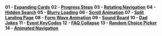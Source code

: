 **01 - [Expanding Cards](https://shidlikaty.github.io/SimpleProjects/01%20-%20Expanding%20cards/)**
**02 - [Progress Steps](https://shidlikaty.github.io/SimpleProjects/02%20-%20Progress%20Steps/)**
**03 - [Rotating Navigation](https://shidlikaty.github.io/SimpleProjects/03%20-%20Rotating%20Navigation/)**
**04 - [Hidden Search](https://shidlikaty.github.io/SimpleProjects/04%20-%20Hidden%20Search/)**
**05 - [Blurry Loading](https://shidlikaty.github.io/SimpleProjects/05%20-%20Blurry%20Loading/)**
**06 - [Scroll Animation](https://shidlikaty.github.io/SimpleProjects/06%20-%20Scroll%20Animation/)**
**07 - [Split Landing Page](https://shidlikaty.github.io/SimpleProjects/07%20-%20Split%20Landing%20Page/)**
**08 - [Form Wave Animation](https://shidlikaty.github.io/SimpleProjects/08%20-%20Form%20Wave%20Animation/)**
**09 - [Sound Board](https://shidlikaty.github.io/SimpleProjects/09%20-%20Sound%20Board/)**
**10 - [Dad Jokes](https://shidlikaty.github.io/SimpleProjects/10%20-%20Dad%20Jokes/)**
**11 - [Event KeyCodes](https://shidlikaty.github.io/SimpleProjects/11%20-%20Event%20KeyCodes/)**
**12 - [FAQ Collapse](https://shidlikaty.github.io/SimpleProjects/12%20-%20FAQ%20Collapse/)**
**13 - [Random Choice Picker](https://shidlikaty.github.io/SimpleProjects/13%20-%20Random%20Choice%20Picker/)**
**14 - [Animated Navigation](https://shidlikaty.github.io/SimpleProjects/14%20-%20Animated%20Navigation/)**